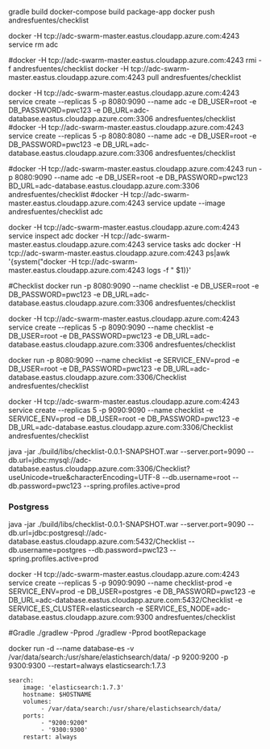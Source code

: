 gradle build
docker-compose build package-app
docker push andresfuentes/checklist

docker -H tcp://adc-swarm-master.eastus.cloudapp.azure.com:4243 service rm adc

#docker -H tcp://adc-swarm-master.eastus.cloudapp.azure.com:4243 rmi -f  andresfuentes/checklist
docker -H tcp://adc-swarm-master.eastus.cloudapp.azure.com:4243 pull andresfuentes/checklist

docker -H tcp://adc-swarm-master.eastus.cloudapp.azure.com:4243 service create --replicas 5 -p 8080:9090 --name adc -e DB_USER=root -e DB_PASSWORD=pwc123 -e DB_URL=adc-database.eastus.cloudapp.azure.com:3306 andresfuentes/checklist 
#docker -H tcp://adc-swarm-master.eastus.cloudapp.azure.com:4243 service create --replicas 5 -p 8080:8080 --name adc -e DB_USER=root -e DB_PASSWORD=pwc123 -e DB_URL=adc-database.eastus.cloudapp.azure.com:3306 andresfuentes/checklist 

#docker -H tcp://adc-swarm-master.eastus.cloudapp.azure.com:4243 run -p 8080:9090 --name adc  -e DB_USER=root -e DB_PASSWORD=pwc123 BD_URL=adc-database.eastus.cloudapp.azure.com:3306 andresfuentes/checklist
#docker -H tcp://adc-swarm-master.eastus.cloudapp.azure.com:4243 service update --image andresfuentes/checklist adc



docker -H tcp://adc-swarm-master.eastus.cloudapp.azure.com:4243 service inspect adc
docker -H tcp://adc-swarm-master.eastus.cloudapp.azure.com:4243 service tasks adc
docker -H tcp://adc-swarm-master.eastus.cloudapp.azure.com:4243 ps|awk '{system("docker -H tcp://adc-swarm-master.eastus.cloudapp.azure.com:4243 logs -f " $1)}'


#Checklist
docker run -p 8080:9090 --name checklist -e DB_USER=root -e DB_PASSWORD=pwc123 -e DB_URL=adc-database.eastus.cloudapp.azure.com:3306 andresfuentes/checklist 

docker -H tcp://adc-swarm-master.eastus.cloudapp.azure.com:4243 service create --replicas 5 -p 8090:9090 --name checklist -e DB_USER=root -e DB_PASSWORD=pwc123 -e DB_URL=adc-database.eastus.cloudapp.azure.com:3306 andresfuentes/checklist 


docker run -p 8080:9090 --name checklist -e SERVICE_ENV=prod -e DB_USER=root -e DB_PASSWORD=pwc123 -e DB_URL=adc-database.eastus.cloudapp.azure.com:3306/Checklist andresfuentes/checklist 

docker -H tcp://adc-swarm-master.eastus.cloudapp.azure.com:4243 service create --replicas 5 -p 9090:9090 --name checklist -e SERVICE_ENV=prod -e DB_USER=root -e DB_PASSWORD=pwc123 -e DB_URL=adc-database.eastus.cloudapp.azure.com:3306/Checklist andresfuentes/checklist 


java -jar ./build/libs/checklist-0.0.1-SNAPSHOT.war --server.port=9090  --db.url=jdbc:mysql://adc-database.eastus.cloudapp.azure.com:3306/Checklist?useUnicode=true&characterEncoding=UTF-8  --db.username=root  --db.password=pwc123  --spring.profiles.active=prod



### Postgress

java -jar ./build/libs/checklist-0.0.1-SNAPSHOT.war --server.port=9090  --db.url=jdbc:postgresql://adc-database.eastus.cloudapp.azure.com:5432/Checklist  --db.username=postgres  --db.password=pwc123  --spring.profiles.active=prod



docker -H tcp://adc-swarm-master.eastus.cloudapp.azure.com:4243 service create --replicas 5 -p 9090:9090 --name checklist-prod -e SERVICE_ENV=prod -e DB_USER=postgres -e DB_PASSWORD=pwc123 -e DB_URL=adc-database.eastus.cloudapp.azure.com:5432/Checklist -e SERVICE_ES_CLUSTER=elasticsearch -e SERVICE_ES_NODE=adc-database.eastus.cloudapp.azure.com:9300 andresfuentes/checklist 


#Gradle
./gradlew -Pprod
./gradlew -Pprod bootRepackage

docker run -d --name database-es -v /var/data/search:/usr/share/elastichsearch/data/ -p 9200:9200 -p 9300:9300 --restart=always elasticsearch:1.7.3

    search:
        image: 'elasticsearch:1.7.3'
        hostname: $HOSTNAME
        volumes:
             - /var/data/search:/usr/share/elastichsearch/data/
        ports:
             - "9200:9200"
             - '9300:9300'
        restart: always
